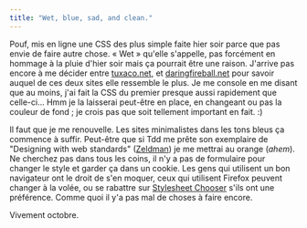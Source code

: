 ```yaml
---
title: "Wet, blue, sad, and clean."
---
```


Pouf, mis en ligne une CSS des plus simple faite hier soir parce que pas envie
de faire autre chose. « Wet » qu'elle s'appelle, pas forcément en hommage à la
pluie d'hier soir mais ça pourrait être une raison. J'arrive pas encore à me
décider entre [tuxaco.net](http://www.tuxaco.net), et
[daringfireball.net](http://www.daringfireball.net) pour savoir auquel de ces
deux sites elle ressemble le plus. Je me console en me disant que au moins,
j'ai fait la CSS du premier presque aussi rapidement que celle-ci... Hmm je la
laisserai peut-être en place, en changeant ou pas la couleur de fond ; je
crois pas que soit tellement important en fait. :)

Il faut que je me renouvelle. Les sites minimalistes dans les tons bleus ça
commence à suffir. Peut-être que si Tdd me prête son exemplaire de "Designing
with web standards" ([Zeldman](http://www.zeldman.com)) je me mettrai au
orange (*ahem*). Ne cherchez pas dans tous les coins, il n'y a pas de
formulaire pour changer le style et garder ça dans un cookie. Les gens qui
utilisent un bon navigateur ont le droit de s'en moquer, ceux qui utilisent
Firefox peuvent changer à la volée, ou se rabattre sur [Stylesheet
Chooser](https://addons.update.mozilla.org/extensions/moreinfo.php?id=192)
s'ils ont une préférence. Comme quoi il y'a pas mal de choses à faire encore.

Vivement octobre.

